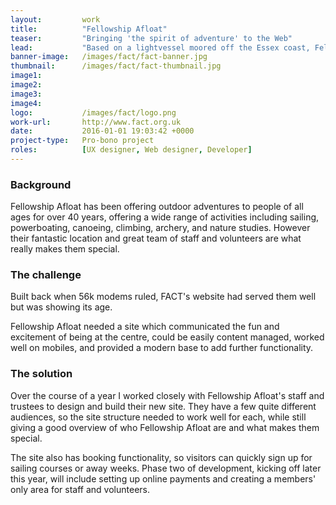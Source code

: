```yaml
---
layout: 		work
title:  		"Fellowship Afloat"
teaser:  		"Bringing 'the spirit of adventure' to the Web"
lead:			"Based on a lightvessel moored off the Essex coast, Fellowship Afloat is an outdoor activity centre like no other."
banner-image: 	/images/fact/fact-banner.jpg
thumbnail: 		/images/fact/fact-thumbnail.jpg
image1:       
image2:       
image3:      
image4:       
logo:			/images/fact/logo.png
work-url:		http://www.fact.org.uk
date:   		2016-01-01 19:03:42 +0000
project-type: 	Pro-bono project
roles:			[UX designer, Web designer, Developer]
---
```


<h3>Background</h3>

<p>Fellowship Afloat has been offering outdoor adventures to people of all ages for over 40 years, offering a wide range of activities including sailing, powerboating, canoeing, climbing, archery, and nature studies. However their fantastic location and great team of staff and volunteers are what really makes them special.</p>

<h3>The challenge</h3>

<p>Built back when 56k modems ruled, FACT's website had served them well but was showing its age.</p>

<p>Fellowship Afloat needed a site which communicated the fun and excitement of being at the centre, could be easily content managed, worked well on mobiles, and provided a modern base to add further functionality.</p>

<h3>The solution</h3>

<p>Over the course of a year I worked closely with Fellowship Afloat's staff and trustees to design and build their new site. They have a few quite different audiences, so the site structure needed to work well for each, while still giving a good overview of who Fellowship Afloat are and what makes them special.</p>

<p>The site also has booking functionality, so visitors can quickly sign up for sailing courses or away weeks. Phase two of development, kicking off later this year, will include setting up online payments and creating a members' only area for staff and volunteers.</p>